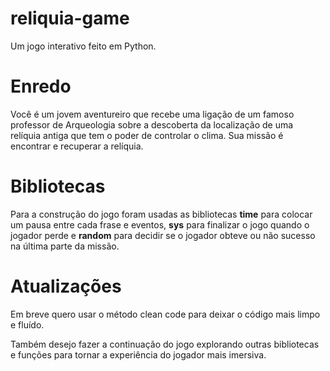 # reliquia-game
Um jogo interativo feito em Python.

# **Enredo**
Você é um jovem aventureiro que recebe uma ligação de um famoso professor de Arqueologia sobre a descoberta da localização de uma relíquia antiga que tem o poder de controlar o clima. Sua missão é encontrar e recuperar a relíquia. 

# Bibliotecas
Para a construção do jogo foram usadas as bibliotecas **time** para colocar um pausa entre cada frase e eventos, **sys** para finalizar o jogo quando o jogador perde e **random** para decidir se o jogador obteve ou não sucesso na última parte da missão. 

# Atualizações
Em breve quero usar o método clean code para deixar o código mais limpo e fluído.

Também desejo fazer a continuação do jogo explorando outras bibliotecas e funções para tornar a experiência do jogador mais imersiva. 